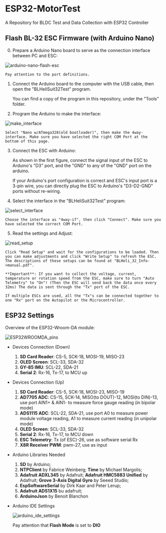 
# ESP32-MotorTest

A Repository for BLDC Test and Data Collection with ESP32 Controller

## Flash BL-32 ESC Firmware (with Arduino Nano)

0. Prepare a Arduino Nano board to serve as the connection interface between PC and ESC:

![arduino-nano-flash-esc](.\\README_resources\\arduino-nano-flash-esc.jpg "Picture of the Arduino Nano")

    Pay attention to the port definitions.

1. Connect the Arduino board to the computer with the USB cable, then open the "BLHeliSuit32Test" program.

    You can find a copy of the program in this repository, under the "Tools" folder.

2. Program the Arduino to make the interface:

![make_interface](.\\README_resources\\make_interface.png "Picture of the Make interface session")

    Select "Nano w/ATmega328(old bootloader)", then make the 4way-interface. Make sure you have selected the right COM Port at the bottom of this page.

3. Connect the ESC with Arduino:

    As shown in the first figure, connect the signal input of the ESC to Arduino's "D3" port, and the "GND" to any of the "GND" port on the arduino.

    If your Arduino's port configuration is correct and ESC's input port is a 3-pin wire, you can directly plug the ESC to Arduino's "D3-D2-GND" ports without re-wiring.

4. Select the interface in the "BLHeliSuit32Test" program:

![select_interface](.\\README_resources\\select_interface.png "Picture of the interface selection")

    Choose the interface as "4way-if", then click "Connect". Make sure you have selected the correct COM Port.

5. Read the settings and Adjust:

![read_setup](.\\README_resources\\read_setup.png "Picture of the ESC setup")

    Click "Read Setup" and wait for the configurations to be loaded. Then you can make adjustments and click "Write Setup" to refresh the ESC. The descriptions of these setups can be found at "BLHeli_32_Info->manual.pdf".

    **Important**: If you want to collect the voltage, current, temperature or rotation speed from the ESC, make sure to turn "Auto Telemetry" to "On"! (Then the ESC will send back the data once every 32ms) The data is sent through the "Tx" port of the ESC.

    If multiple ESCs are used, all the "Tx"s can be connected together to one "Rx" port on the Autopilot or the Microcontroller.

## ESP32 Settings

Overview of the ESP32-Wroom-DA module:

![ESP32WROOMDA_pins](.\\README_resources\\ESP32WROOMDA_pins.png "Picture of the ESP32 Pins assignments")

- Devices Connection (Down)

  1. **SD Card Reader**: CS-5, SCK-18, MOSI-19, MISO-23
  2. **OLED Screen**: SCL-33, SDA-32
  3. **GY-85 IMU**: SCL-22, SDA-21
  4. **Serial 2**: Rx-16, Tx-17, to MCU up

- Devices Connection (Up)

  1. **SD Card Reader**: CS-5, SCK-18, MOSI-23, MISO-19
  2. **AD7705 ADC**: CS-15, SCK-14, MISO(to DOUT)-12, MOSI(to DIN)-13, use port AIN1+ & AIN1- to measure force gauge reading (in bipolar mode)
  3. **ADS1115 ADC**: SCL-22, SDA-21, use port A0 to measure power module voltage reading, A1 to measure current reading (in unipolar mode)
  4. **OLED Screen**: SCL-33, SDA-32
  5. **Serial 2**: Rx-16, Tx-17, to MCU down
  6. **ESC Telemetry**: Tx (of ESC)-26, use as software serial Rx
  7. **X8R Receiver PWM**: pwm-27, use as input

- Arduino Libraries Needed
  
  1. **SD** by Arduino;
  2. **NTPClient** by Fabrice Weinberg; **Time** by Michael Margolis;
  3. **Adafruit ADXL345** by Adafruit; **Adafruit HMC5883 Unified** by Adafruit; **Grove 3-Axis Digital Gyro** by Seeed Studio;
  4. **EspSoftwareSerial** by Dirk Kaar and Peter Lerup;
  5. **Adafruit ADS1X15** bu adafruit;
  6. **ArduinoJson** by Benoit Blanchon

- Arduino IDE Settings

  ![arduino_ide_settings](.\\README_resources\\arduino_ide_settings.png "Picture of the Arduino IDE settings")

  Pay attention that **Flash Mode** is set to **DIO**

  